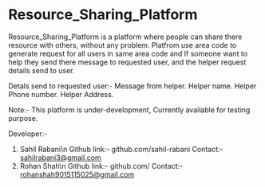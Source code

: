 # Resource_Sharing_Platform
Resource_Sharing_Platform is a platform where people can share there resource with others, without any problem.
Platfrom use area code to generate request for all users in same area code and If someone want to help they send there message to requested user, and the helper request details send to user.

Detals send to requested user:- 
Message from helper.
Helper name.
Helper Phone number.
Helper Address.

Note:- This platform is under-development, Currently available for testing purpose.

Developer:- 
1. Sahil Rabani\n
   Github link:- github.com/sahil-rabani
   Contact:- sahilrabani3@gmail.com
2. Rohan Shah\n
   Github link:- github.com/
   Contact:- rohanshah9015115025@gmail.com
